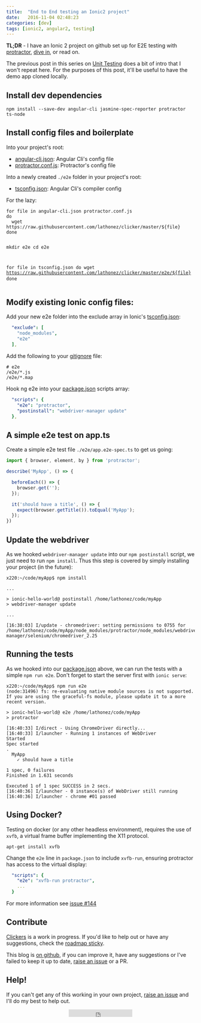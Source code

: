 ```yaml
---
title:  "End to End testing an Ionic2 project"
date:   2016-11-04 02:48:23
categories: [dev]
tags: [ionic2, angular2, testing]
---
```


**TL;DR** - I have an Ionic 2 project on github set up for E2E testing with [protractor][protractor-home], [dive in][clicker-repo], or read on.

The previous post in this series on [Unit Testing][blog-unit-testing] does a bit of intro that I won't repeat here. For the purposes of this post, it'll be useful to have the demo app cloned locally.

Install dev dependencies
------------------------

<div class="highlighter-rouge">
<pre class="lowlight">
<code>npm install --save-dev angular-cli jasmine-spec-reporter protractor ts-node</code>
</pre>
</div>

Install config files and boilerplate
------------------------------------

Into your project's root:

* [angular-cli.json][angular-cli.json]: Angular Cli's config file
* [protractor.conf.js][protractor.conf.js]: Protractor's config file


Into a newly created `./e2e` folder in your project's root:

* [tsconfig.json][tsconfig.json]: Angular Cli's compiler config

For the lazy:

<div class="highlighter-rouge">
<pre class="lowlight">
<code>for file in angular-cli.json protractor.conf.js
do
  wget https://raw.githubusercontent.com/lathonez/clicker/master/${file}
done

mkdir e2e
cd e2e

for file in tsconfig.json
do
  wget https://raw.githubusercontent.com/lathonez/clicker/master/e2e/${file}
done</code>
</pre>
</div>


Modify existing Ionic config files:
-----------------------------------

Add your new e2e folder into the exclude array in Ionic's [tsconfig.json][ion.tsconfig.json]:

```yaml
  "exclude": [
    "node_modules",
    "e2e"
  ],
```

Add the following to your [gitignore][gitignore] file:

```
# e2e
/e2e/*.js
/e2e/*.map
```

Hook ng e2e into your [package.json][package.json] scripts array:


```yaml
  "scripts": {
    "e2e": "protractor",
    "postinstall": "webdriver-manager update"
  },
```

A simple e2e test on app.ts
---------------------------

Create a simple e2e test file `./e2e/app.e2e-spec.ts` to get us going:

```javascript
import { browser, element, by } from 'protractor';

describe('MyApp', () => {

  beforeEach(() => {
    browser.get('');
  });

  it('should have a title', () => {
    expect(browser.getTitle()).toEqual('MyApp');
  });
})
```

Update the webdriver
--------------------

As we hooked `webdriver-manager update` into our `npm postinstall` script, we just need to run `npm install`. Thus this step is covered by simply installing your project (in the future):

```
x220:~/code/myApp$ npm install

...

> ionic-hello-world@ postinstall /home/lathonez/code/myApp
> webdriver-manager update

...

[16:38:03] I/update - chromedriver: setting permissions to 0755 for /home/lathonez/code/myApp/node_modules/protractor/node_modules/webdriver-manager/selenium/chromedriver_2.25
```

Running the tests
-----------------

As we hooked into our [package.json][package.json] above, we can run the tests with a simple `npm run e2e`. Don't forget to start the server first with `ionic serve`:

```
x220:~/code/myApp$ npm run e2e
(node:31496) fs: re-evaluating native module sources is not supported. If you are using the graceful-fs module, please update it to a more recent version.

> ionic-hello-world@ e2e /home/lathonez/code/myApp
> protractor

[16:40:33] I/direct - Using ChromeDriver directly...
[16:40:33] I/launcher - Running 1 instances of WebDriver
Started
Spec started
.
  MyApp
    ✓ should have a title

1 spec, 0 failures
Finished in 1.631 seconds

Executed 1 of 1 spec SUCCESS in 2 secs.
[16:40:36] I/launcher - 0 instance(s) of WebDriver still running
[16:40:36] I/launcher - chrome #01 passed
```

Using Docker?
----------

Testing on docker (or any other headless environment), requires the use of `xvfb`, a virtual frame buffer implementing the X11 protocol.

`apt-get install xvfb`

Change the `e2e` line in `package.json` to include `xvfb-run`, ensuring protractor has access to the virtual display:

```yaml
  "scripts": {
    "e2e": "xvfb-run protractor",
    ...
  }
```

For more information see [issue #144][clicker-issue-114]

Contribute
----------
[Clickers][clicker-repo] is a work in progress. If you'd like to help out or have any suggestions, check the [roadmap sticky][clicker-issue-38].

This blog is [on github][blog-repo], if you can improve it, have any suggestions or I've failed to keep it up to date, [raise an issue][blog-issue-new] or a PR.

Help!
-----

If you can't get any of this working in your own project, [raise an issue][clicker-issue-new] and I'll do my best to help out.

<div align="center"><iframe src="https://ghbtns.com/github-btn.html?user=lathonez&repo=clicker&type=star&count=true" frameborder="0" scrolling="0" width="170px" height="20px"></iframe></div>

[angular-cli.json]:     https://github.com/lathonez/clicker/blob/master/angular-cli.json
[blog-issue-new]:       https://github.com/lathonez/lathonez.github.io/issues/new
[blog-repo]:            https://github.com/lathonez/lathonez.github.io
[blog-unit-testing]:    http://lathonez.github.io/2016/ionic-2-unit-testing/
[clicker-issue-114]:    https://github.com/lathonez/clicker/issues/114
[clicker-issue-38]:     https://github.com/lathonez/clicker/issues/38
[clicker-issue-new]:    https://github.com/lathonez/clicker/issues/new
[clicker-repo]:         http://github.com/lathonez/clicker
[gitignore]:            https://github.com/lathonez/clicker/blob/master/.gitignore
[ion.tsconfig.json]:    https://github.com/lathonez/clicker/blob/master/tsconfig.json
[package.json]:         https://github.com/lathonez/clicker/blob/master/package.json
[protractor-home]:      https://angular.github.io/protractor
[protractor.conf.js]:   https://github.com/lathonez/clicker/blob/master/protractor.conf.js
[tsconfig.json]:        https://github.com/lathonez/clicker/blob/master/e2e/tsconfig.json
